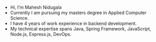 -   Hi, I’m Mahesh Nidugala
-  Currently I am pursuing my masters degree in Applied Computer Science.
-  I have 4 years of work experience in backend development.
-  My technical expertise spans Java, Spring Framework, JavaScript, Node.js, Express.js, DevOps.
